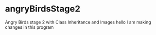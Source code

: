 # angryBirdsStage2
Angry Birds stage 2 with Class Inheritance and Images
hello I am making changes in this program